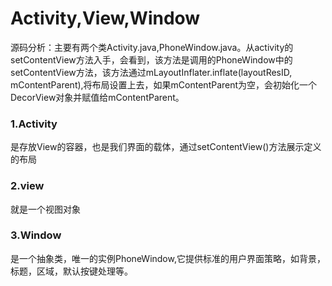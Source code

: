 # Activity,View,Window
源码分析：主要有两个类Activity.java,PhoneWindow.java。从activity的setContentView方法入手，会看到，该方法是调用的PhoneWindow中的setContentView方法，该方法通过mLayoutInflater.inflate(layoutResID, mContentParent),将布局设置上去，如果mContentParent为空，会初始化一个DecorView对象并赋值给mContentParent。
### 1.Activity
是存放View的容器，也是我们界面的载体，通过setContentView()方法展示定义的布局
### 2.view
就是一个视图对象
### 3.Window
是一个抽象类，唯一的实例PhoneWindow,它提供标准的用户界面策略，如背景，标题，区域，默认按键处理等。
